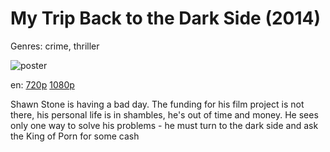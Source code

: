 # My Trip Back to the Dark Side (2014)

Genres: crime, thriller

![poster](http://image.tmdb.org/t/p/w500/AmwngjWOOGm1TujXf1MnKZuuWeJ.jpg)

en:
  [720p](magnet:?xt=urn:btih:c05b0da9fc2805355ee64b3f7ed104a058f63c18&dn=My+Trip+Back+to+the+Dark+Side+%282014%29+720p+BrRip+x264+-+YIFY&tr=udp%3A%2F%2Ftracker.openbittorrent.com%3A80%2Fannounce&tr=udp%3A%2F%2Fglotorrents.pw%3A6969%2Fannounce&tr=udp%3A%2F%2Ftracker.openbittorrent.com%3A80%2Fannounce&tr=udp%3A%2F%2Ftracker.opentrackr.org%3A1337%2Fannounce&tr=udp%3A%2F%2Fzer0day.to%3A1337%2Fannounce&tr=udp%3A%2F%2Ftracker.coppersurfer.tk%3A6969%2Fannounce)
  [1080p](magnet:?xt=urn:btih:244ea04406472d21d56ff4d671c87c942ba4d562&dn=My+Trip+Back+to+the+Dark+Side+%282014%29+1080p+BrRip+x264+-+YIFY&tr=udp%3A%2F%2Ftracker.openbittorrent.com%3A80%2Fannounce&tr=udp%3A%2F%2Fglotorrents.pw%3A6969%2Fannounce&tr=udp%3A%2F%2Ftracker.openbittorrent.com%3A80%2Fannounce&tr=udp%3A%2F%2Ftracker.opentrackr.org%3A1337%2Fannounce&tr=udp%3A%2F%2Fzer0day.to%3A1337%2Fannounce&tr=udp%3A%2F%2Ftracker.coppersurfer.tk%3A6969%2Fannounce)
  


Shawn Stone is having a bad day. The funding for his film project is not there, his personal life is in shambles, he's out of time and money. He sees only one way to solve his problems - he must turn to the dark side and ask the King of Porn for some cash